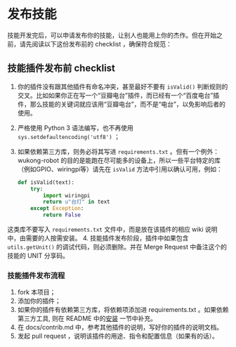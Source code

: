 # 发布技能

技能开发完后，可以申请发布你的技能，让别人也能用上你的杰作。但在开始之前，请先阅读以下这份发布前的 checklist ，确保符合规范：

## 技能插件发布前 checklist ##

1. 你的插件没有跟其他插件有命名冲突，甚至最好不要有 `isValid()` 判断规则的交叉。比如如果你正在写一个“豆瓣电台”插件，而已经有一个“百度电台”插件，那么技能的关键词就应该用“豆瓣电台”，而不是“电台”，以免影响后者的使用。
2. 严格使用 Python 3 语法编写，也不再使用 `sys.setdefaultencoding('utf8')` ；
3. 如果依赖第三方库，则务必将其写进 `requirements.txt` 。但有一个例外：wukong-robot 的目的是能跑在尽可能多的设备上，所以一些平台特定的库（例如GPIO、wiringpi等）请先在 `isValid` 方法中引用以确认可用，例如：

    ``` python
    def isValid(text):
        try:
            import wiringpi
            return u"台灯" in text
        except Exception:
            return False
    ```

这类库不要写入 `requirements.txt` 文件中，而是放在该插件的相应 wiki 说明中，由需要的人按需安装。
4. 技能插件发布阶段，插件中如果包含 `utils.getUnit()` 的调试代码，则必须删除。并在 Merge Request 中备注这个的技能的 UNIT 分享码。

### 技能插件发布流程

1. fork 本项目；
2. 添加你的插件；
3. 如果你的插件有依赖第三方库，将依赖项添加进 requirements.txt 。如果依赖第三方工具, 则在 README 中的[安装](#安装) 一节中补充。
4. 在 docs/contrib.md 中，参考其他插件的说明，写好你的插件的说明文档。
5. 发起 pull request ，说明该插件的用途、指令和配置信息（如果有的话）。
